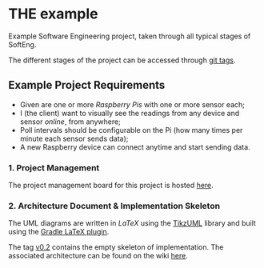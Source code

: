THE example
===========

Example Software Engineering project, taken through all typical stages of SoftEng.

The different stages of the project can be accessed through [git tags](https://git-scm.com/book/en/v2/Git-Basics-Tagging).


Example Project Requirements
----------------------------
- Given are one or more *Raspberry Pis* with one or more sensor each;
- I (the client) want to visually see the readings from any device and sensor *online*, from anywhere;
- Poll intervals should be configurable on the Pi (how many times per minute each sensor sends data);
- A new Raspberry device can connect anytime and start sending data.


### 1. Project Management

The project management board for this project is hosted [here](https://waffle.io/csabasulyok/SensorSiesta-ubbse2016).


### 2. Architecture Document & Implementation Skeleton

The UML diagrams are written in *LaTeX* using the [TikzUML](http://perso.ensta-paristech.fr/~kielbasi/tikzuml/) library and built using the [Gradle LaTeX plugin](https://github.com/csabasulyok/gradle-latex). 

The tag [v0.2](https://github.com/csabasulyok/SensorSiesta-ubbse2016/tree/v0.2) contains the empty skeleton of implementation. The associated architecture can be found on the wiki [here](https://github.com/csabasulyok/SensorSiesta-ubbse2016/wiki/Architecture).
